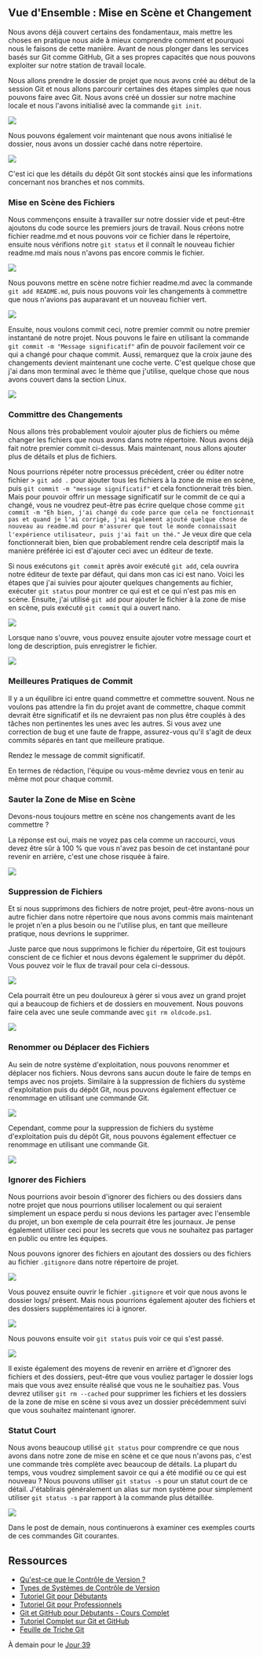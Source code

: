 ## Vue d'Ensemble : Mise en Scène et Changement

Nous avons déjà couvert certains des fondamentaux, mais mettre les choses en pratique nous aide à mieux comprendre comment et pourquoi nous le faisons de cette manière. Avant de nous plonger dans les services basés sur Git comme GitHub, Git a ses propres capacités que nous pouvons exploiter sur notre station de travail locale.

Nous allons prendre le dossier de projet que nous avons créé au début de la session Git et nous allons parcourir certaines des étapes simples que nous pouvons faire avec Git. Nous avons créé un dossier sur notre machine locale et nous l'avons initialisé avec la commande `git init`.

![](Images/Day38_Git1.png)

Nous pouvons également voir maintenant que nous avons initialisé le dossier, nous avons un dossier caché dans notre répertoire.

![](Images/Day38_Git2.png)

C'est ici que les détails du dépôt Git sont stockés ainsi que les informations concernant nos branches et nos commits.

### Mise en Scène des Fichiers

Nous commençons ensuite à travailler sur notre dossier vide et peut-être ajoutons du code source les premiers jours de travail. Nous créons notre fichier readme.md et nous pouvons voir ce fichier dans le répertoire, ensuite nous vérifions notre `git status` et il connaît le nouveau fichier readme.md mais nous n'avons pas encore commis le fichier.

![](Images/Day38_Git3.png)

Nous pouvons mettre en scène notre fichier readme.md avec la commande `git add README.md`, puis nous pouvons voir les changements à commettre que nous n'avions pas auparavant et un nouveau fichier vert.

![](Images/Day38_Git4.png)

Ensuite, nous voulons commit ceci, notre premier commit ou notre premier instantané de notre projet. Nous pouvons le faire en utilisant la commande `git commit -m "Message significatif"` afin de pouvoir facilement voir ce qui a changé pour chaque commit. Aussi, remarquez que la croix jaune des changements devient maintenant une coche verte. C'est quelque chose que j'ai dans mon terminal avec le thème que j'utilise, quelque chose que nous avons couvert dans la section Linux.

![](Images/Day38_Git5.png)

### Committre des Changements

Nous allons très probablement vouloir ajouter plus de fichiers ou même changer les fichiers que nous avons dans notre répertoire. Nous avons déjà fait notre premier commit ci-dessus. Mais maintenant, nous allons ajouter plus de détails et plus de fichiers.

Nous pourrions répéter notre processus précédent, créer ou éditer notre fichier > `git add .` pour ajouter tous les fichiers à la zone de mise en scène, puis `git commit -m "message significatif"` et cela fonctionnerait très bien. Mais pour pouvoir offrir un message significatif sur le commit de ce qui a changé, vous ne voudrez peut-être pas écrire quelque chose comme `git commit -m "Eh bien, j'ai changé du code parce que cela ne fonctionnait pas et quand je l'ai corrigé, j'ai également ajouté quelque chose de nouveau au readme.md pour m'assurer que tout le monde connaissait l'expérience utilisateur, puis j'ai fait un thé."` Je veux dire que cela fonctionnerait bien, bien que probablement rendre cela descriptif mais la manière préférée ici est d'ajouter ceci avec un éditeur de texte.

Si nous exécutons `git commit` après avoir exécuté `git add`, cela ouvrira notre éditeur de texte par défaut, qui dans mon cas ici est nano. Voici les étapes que j'ai suivies pour ajouter quelques changements au fichier, exécuter `git status` pour montrer ce qui est et ce qui n'est pas mis en scène. Ensuite, j'ai utilisé `git add` pour ajouter le fichier à la zone de mise en scène, puis exécuté `git commit` qui a ouvert nano.

![](Images/Day38_Git6.png)

Lorsque nano s'ouvre, vous pouvez ensuite ajouter votre message court et long de description, puis enregistrer le fichier.

![](Images/Day38_Git7.png)

### Meilleures Pratiques de Commit

Il y a un équilibre ici entre quand commettre et commettre souvent. Nous ne voulons pas attendre la fin du projet avant de commettre, chaque commit devrait être significatif et ils ne devraient pas non plus être couplés à des tâches non pertinentes les unes avec les autres. Si vous avez une correction de bug et une faute de frappe, assurez-vous qu'il s'agit de deux commits séparés en tant que meilleure pratique.

Rendez le message de commit significatif.

En termes de rédaction, l'équipe ou vous-même devriez vous en tenir au même mot pour chaque commit.

### Sauter la Zone de Mise en Scène

Devons-nous toujours mettre en scène nos changements avant de les commettre ?

La réponse est oui, mais ne voyez pas cela comme un raccourci, vous devez être sûr à 100 % que vous n'avez pas besoin de cet instantané pour revenir en arrière, c'est une chose risquée à faire.

![](Images/Day38_Git8.png)

### Suppression de Fichiers

Et si nous supprimons des fichiers de notre projet, peut-être avons-nous un autre fichier dans notre répertoire que nous avons commis mais maintenant le projet n'en a plus besoin ou ne l'utilise plus, en tant que meilleure pratique, nous devrions le supprimer.

Juste parce que nous supprimons le fichier du répertoire, Git est toujours conscient de ce fichier et nous devons également le supprimer du dépôt. Vous pouvez voir le flux de travail pour cela ci-dessous.

![](Images/Day38_Git9.png)

Cela pourrait être un peu douloureux à gérer si vous avez un grand projet qui a beaucoup de fichiers et de dossiers en mouvement. Nous pouvons faire cela avec une seule commande avec `git rm oldcode.ps1`.

![](Images/Day38_Git10.png)

### Renommer ou Déplacer des Fichiers

Au sein de notre système d'exploitation, nous pouvons renommer et déplacer nos fichiers. Nous devrons sans aucun doute le faire de temps en temps avec nos projets. Similaire à la suppression de fichiers du système d'exploitation puis du dépôt Git, nous pouvons également effectuer ce renommage en utilisant une commande Git.

![](Images/Day38_Git11.png)

Cependant, comme pour la suppression de fichiers du système d'exploitation puis du dépôt Git, nous pouvons également effectuer ce renommage en utilisant une commande Git.

![](Images/Day38_Git12.png)

### Ignorer des Fichiers

Nous pourrions avoir besoin d'ignorer des fichiers ou des dossiers dans notre projet que nous pourrions utiliser localement ou qui seraient simplement un espace perdu si nous devions les partager avec l'ensemble du projet, un bon exemple de cela pourrait être les journaux. Je pense également utiliser ceci pour les secrets que vous ne souhaitez pas partager en public ou entre les équipes.

Nous pouvons ignorer des fichiers en ajoutant des dossiers ou des fichiers au fichier `.gitignore` dans notre répertoire de projet.

![](Images/Day38_Git13.png)

Vous pouvez ensuite ouvrir le fichier `.gitignore` et voir que nous avons le dossier logs/ présent. Mais nous pourrions également ajouter des fichiers et des dossiers supplémentaires ici à ignorer.

![](Images/Day38_Git14.png)

Nous pouvons ensuite voir `git status` puis voir ce qui s'est passé.

![](Images/Day38_Git15.png)

Il existe également des moyens de revenir en arrière et d'ignorer des fichiers et des dossiers, peut-être que vous vouliez partager le dossier logs mais que vous avez ensuite réalisé que vous ne le souhaitiez pas. Vous devrez utiliser `git rm --cached` pour supprimer les fichiers et les dossiers de la zone de mise en scène si vous avez un dossier précédemment suivi que vous souhaitez maintenant ignorer.

### Statut Court

Nous avons beaucoup utilisé `git status` pour comprendre ce que nous avons dans notre zone de mise en scène et ce que nous n'avons pas, c'est une commande très complète avec beaucoup de détails. La plupart du temps, vous voudrez simplement savoir ce qui a été modifié ou ce qui est nouveau ? Nous pouvons utiliser `git status -s` pour un statut court de ce détail. J'établirais généralement un alias sur mon système pour simplement utiliser `git status -s` par rapport à la commande plus détaillée.

![](Images/Day38_Git16.png)

Dans le post de demain, nous continuerons à examiner ces exemples courts de ces commandes Git courantes.

## Ressources

- [Qu'est-ce que le Contrôle de Version ?](https://www.youtube.com/watch?v=Yc8sCSeMhi4)
- [Types de Systèmes de Contrôle de Version](https://www.youtube.com/watch?v=kr62e_n6QuQ)
- [Tutoriel Git pour Débutants](https://www.youtube.com/watch?v=8JJ101D3knE&t=52s)
- [Tutoriel Git pour Professionnels](https://www.youtube.com/watch?v=Uszj_k0DGsg)
- [Git et GitHub pour Débutants - Cours Complet](https://www.youtube.com/watch?v=RGOj5yH7evk&t=8s)
- [Tutoriel Complet sur Git et GitHub](https://www.youtube.com/watch?v=apGV9Kg7ics)
- [Feuille de Triche Git](https://www.atlassian.com/git/tutorials/atlassian-git-cheatsheet)

À demain pour le [Jour 39](day39.md)